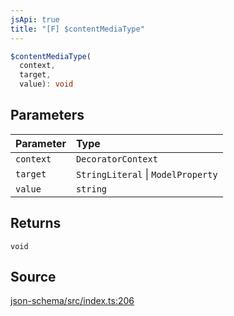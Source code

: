 ```yaml
---
jsApi: true
title: "[F] $contentMediaType"
---
```


```ts
$contentMediaType(
  context,
  target,
  value): void
```

## Parameters

| Parameter | Type                               |
| :-------- | :--------------------------------- |
| `context` | `DecoratorContext`                 |
| `target`  | `StringLiteral` \| `ModelProperty` |
| `value`   | `string`                           |

## Returns

`void`

## Source

[json-schema/src/index.ts:206](https://github.com/markcowl/cadl/blob/1a6d2b70/packages/json-schema/src/index.ts#L206)
